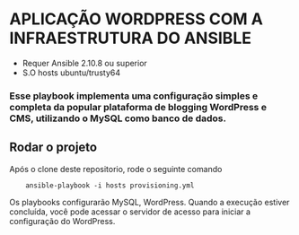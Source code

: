# APLICAÇÃO WORDPRESS COM A INFRAESTRUTURA DO ANSIBLE

- Requer Ansible 2.10.8 ou superior
- S.O hosts ubuntu/trusty64

### Esse playbook implementa uma configuração simples e completa da popular plataforma de blogging WordPress e CMS, utilizando o MySQL como banco de dados.

## Rodar o projeto
Após o clone deste repositorio, rode o seguinte comando

```
    ansible-playbook -i hosts provisioning.yml
```
Os playbooks configurarão MySQL, WordPress. Quando a execução estiver concluída, você pode acessar o servidor de acesso para iniciar a configuração do WordPress.